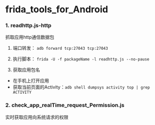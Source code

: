 # frida_tools_for_Android

### 1. readhttp.js-http

抓取应用http通信数据包

1. 端口转发：
   `adb forward tcp:27043 tcp:27043`

2. 执行脚本：
   `frida -U -f packageName -l readhttp.js --no-pause`
3. 获取应用包名

 - 在手机上打开应用
 - 获取当前页面的Activity：`adb shell dumpsys activity top | grep ACTIVITY`

### 2. check_app_realTime_request_Permission.js

实时获取应用向系统请求的权限